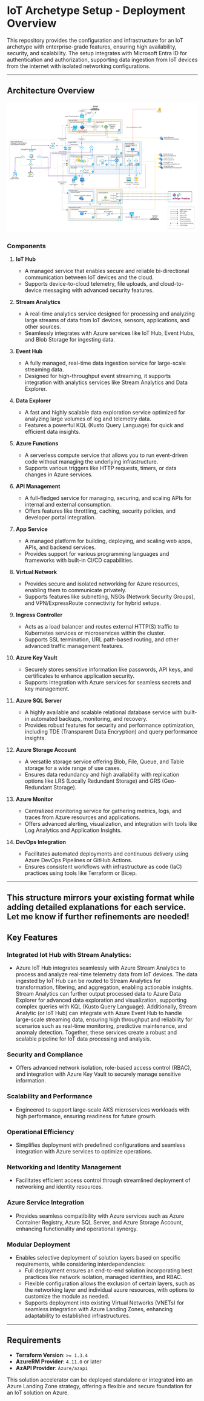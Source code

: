 # IoT Archetype Setup - Deployment Overview

This repository provides the configuration and infrastructure for an IoT archetype with enterprise-grade features, ensuring high availability, security, and scalability. The setup integrates with Microsoft Entra ID for authentication and authorization, supporting data ingestion from IoT devices from the internet with isolated networking configurations.

---

## **Architecture Overview**

![Architecture Overview](./images/iot.png "This is an image")

### **Components**

1. **IoT Hub**  
   - A managed service that enables secure and reliable bi-directional communication between IoT devices and the cloud.  
   - Supports device-to-cloud telemetry, file uploads, and cloud-to-device messaging with advanced security features.  

2. **Stream Analytics**  
   - A real-time analytics service designed for processing and analyzing large streams of data from IoT devices, sensors, applications, and other sources.  
   - Seamlessly integrates with Azure services like IoT Hub, Event Hubs, and Blob Storage for ingesting data.  

3. **Event Hub**  
   - A fully managed, real-time data ingestion service for large-scale streaming data.  
   - Designed for high-throughput event streaming, it supports integration with analytics services like Stream Analytics and Data Explorer.  

4. **Data Explorer**  
   - A fast and highly scalable data exploration service optimized for analyzing large volumes of log and telemetry data.  
   - Features a powerful KQL (Kusto Query Language) for quick and efficient data insights.  

5. **Azure Functions**  
   - A serverless compute service that allows you to run event-driven code without managing the underlying infrastructure.  
   - Supports various triggers like HTTP requests, timers, or data changes in Azure services.  

6. **API Management**  
   - A full-fledged service for managing, securing, and scaling APIs for internal and external consumption.  
   - Offers features like throttling, caching, security policies, and developer portal integration.  

7. **App Service**  
   - A managed platform for building, deploying, and scaling web apps, APIs, and backend services.  
   - Provides support for various programming languages and frameworks with built-in CI/CD capabilities.  

8. **Virtual Network**  
   - Provides secure and isolated networking for Azure resources, enabling them to communicate privately.  
   - Supports features like subnetting, NSGs (Network Security Groups), and VPN/ExpressRoute connectivity for hybrid setups.  

9. **Ingress Controller**  
   - Acts as a load balancer and routes external HTTP(S) traffic to Kubernetes services or microservices within the cluster.  
   - Supports SSL termination, URL path-based routing, and other advanced traffic management features.  

10. **Azure Key Vault**  
    - Securely stores sensitive information like passwords, API keys, and certificates to enhance application security.  
    - Supports integration with Azure services for seamless secrets and key management.  

11. **Azure SQL Server**  
    - A highly available and scalable relational database service with built-in automated backups, monitoring, and recovery.  
    - Provides robust features for security and performance optimization, including TDE (Transparent Data Encryption) and query performance insights.  

12. **Azure Storage Account**  
    - A versatile storage service offering Blob, File, Queue, and Table storage for a wide range of use cases.  
    - Ensures data redundancy and high availability with replication options like LRS (Locally Redundant Storage) and GRS (Geo-Redundant Storage).  
13. **Azure Monitor**  
    - Centralized monitoring service for gathering metrics, logs, and traces from Azure resources and applications.  
    - Offers advanced alerting, visualization, and integration with tools like Log Analytics and Application Insights.  

14. **DevOps Integration**  
    - Facilitates automated deployments and continuous delivery using Azure DevOps Pipelines or GitHub Actions.  
    - Ensures consistent workflows with infrastructure as code (IaC) practices using tools like Terraform or Bicep.  

--- 

This structure mirrors your existing format while adding detailed explanations for each service. Let me know if further refinements are needed!
---

## Key Features
### Integrated Iot Hub with Stream Analytics: 
- Azure IoT Hub integrates seamlessly with Azure Stream Analytics to process and analyze real-time telemetry data from IoT devices. The data ingested by IoT Hub can be routed to Stream Analytics for transformation, filtering, and aggregation, enabling actionable insights. Stream Analytics can further output processed data to Azure Data Explorer for advanced data exploration and visualization, supporting complex queries with KQL (Kusto Query Language). Additionally, Stream Analytic (or IoT Hub) can integrate with Azure Event Hub to handle large-scale streaming data, ensuring high throughput and reliability for scenarios such as real-time monitoring, predictive maintenance, and anomaly detection. Together, these services create a robust and scalable pipeline for IoT data processing and analysis.

### **Security and Compliance**
- Offers advanced network isolation, role-based access control (RBAC), and integration with Azure Key Vault to securely manage sensitive information.

### **Scalability and Performance**
- Engineered to support large-scale AKS microservices workloads with high performance, ensuring readiness for future growth.

### **Operational Efficiency**
- Simplifies deployment with predefined configurations and seamless integration with Azure services to optimize operations.

### **Networking and Identity Management**
- Facilitates efficient access control through streamlined deployment of networking and identity resources.

### **Azure Service Integration**
- Provides seamless compatibility with Azure services such as Azure Container Registry, Azure SQL Server, and Azure Storage Account, enhancing functionality and operational synergy.

### **Modular Deployment**
- Enables selective deployment of solution layers based on specific requirements, while considering interdependencies:
  - Full deployment ensures an end-to-end solution incorporating best practices like network isolation, managed identities, and RBAC.
  - Flexible configuration allows the exclusion of certain layers, such as the networking layer and individual azure resources, with options to customize the module as needed.
  - Supports deployment into existing Virtual Networks (VNETs) for seamless integration with Azure Landing Zones, enhancing adaptability to established infrastructures.

---

## **Requirements**

- **Terraform Version**: `>= 1.3.4`
- **AzureRM Provider**: `4.11.0` or later
- **AzAPI Provider**: `Azure/azapi`

This solution accelerator can be deployed standalone or integrated into an Azure Landing Zone strategy, offering a flexible and secure foundation for an IoT solution on Azure.

